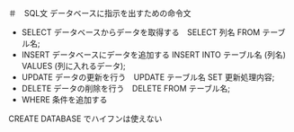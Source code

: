 ＃　SQL文
データベースに指示を出すための命令文

- SELECT データベースからデータを取得する　SELECT 列名 FROM テーブル名;
- INSERT データベースにデータを追加する INSERT INTO テーブル名 (列名) VALUES (列に入れるデータ);
- UPDATE データの更新を行う　UPDATE テーブル名 SET 更新処理内容;
- DELETE データの削除を行う　DELETE FROM テーブル名;
- WHERE 条件を追加する　

CREATE DATABASE でハイフンは使えない
